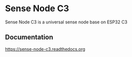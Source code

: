 # Sense Node C3

Sense Node C3 is a universal sense node base on ESP32 C3

## Documentation

https://sense-node-c3.readthedocs.org
